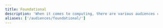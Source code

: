 ```yaml
---
title: Foundational
description: 'When it comes to computing, there are various audiences content can be written for. This section contains Foundational Guides.'
aliases: ['/audiences/foundational/']
---
```

